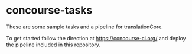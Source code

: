 # concourse-tasks

These are some sample tasks and a pipeline for translationCore.

To get started follow the direction at https://concourse-ci.org/ and deploy the pipeline included in this repository.
